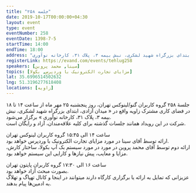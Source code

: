 ```yaml
---
title: "جلسه ۲۵۸"
date: 2019-10-17T00:00:00+04:30
layout: event
type: event
eventNumber: 258
eventDate: 1398-7-5
startTime: 14:00
endTime: 18:00
address: "میدان آزادی، ابتدای بزرگراه شهید لشکری، نبش بیمه ۳، پلاک ۳۱، کارخانه نوآوری"
registerLink: https://evand.com/events/tehlug258
speakers: [سینا, محمد پروین]
topics: [مزایای تجارت الکترونیک با وردپرس, بکولا]
lat: 35.6996514502632
lng: 51.3196277618408
locations: [زاویه]
---
```

جلسهٔ ۲۵۸ گروه کاربران گنو/لینوکس تهران، روز پنجشنبه ۲۵ مهر ماه از ساعت ۱۴ تا ۱۸ در فضای کاری مشترک زاویه واقع در « میدان آزادی، ابتدای بزرگراه شهید لشکری، نبش بیمه ۳، پلاک ۳۱، کارخانه نوآوری » برگزار می‌شود.  
شرکت در این رویداد همانند جلسات گذشته برای کلیه علاقه‌مندان، آزاد و رایگان است.

ساعت ۱۴ الی ۱۵:۴۵ گروه کاربران لینوکس تهران  
ارائه توسط آقای سینا در مورد مزایای تجارت الکترونیک با وردپرس خواهد بود.  
ارائه دوم توسط آقای محمد پروین در مورد در مورد سیستم بک آپ بکولا، ساختار کارش، مزایا و معایب، پیش نیازها و کارایی این سیستم خواهد بود.

ساعت ۱۶ الی ۱۷:۳۰ گروه کاربران پایتون تهران  
بصورت مبحث آزاد خواهد بود.  
عزیزانی که تمایل به ارائه یا برگزاری کارگاه دارند میتوانند در اینجا و کانال تهپاگ و تهلاگ به ادمین‌ها پیام بدهند.